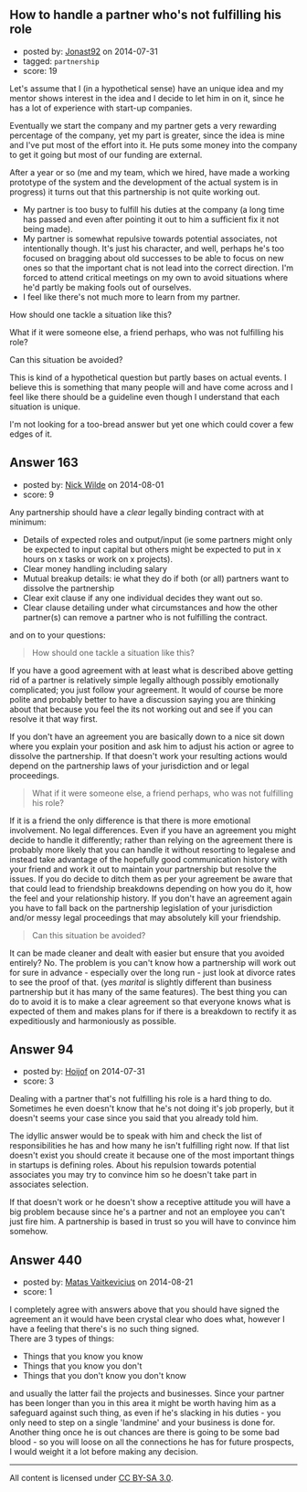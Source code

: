 ## How to handle a partner who's not fulfilling his role

- posted by: [Jonast92](https://stackexchange.com/users/1612328/jonast92) on 2014-07-31
- tagged: `partnership`
- score: 19

Let's assume that I (in a hypothetical sense) have an unique idea and my mentor shows interest in the idea and I decide to let him in on it, since he has a lot of experience with start-up companies.

Eventually we start the company and my partner gets a very rewarding percentage of the company, yet my part is greater, since the idea is mine and I've put most of the effort into it. He puts some money into the company to get it going but most of our funding are external.

After a year or so (me and my team, which we hired, have made a working prototype of the system and the development of the actual system is in progress) it turns out that this partnership is not quite working out.

* My partner is too busy to fulfill his duties at the company (a long time has passed and even after pointing it out to him a sufficient fix it not being made).
* My partner is somewhat repulsive towards potential associates, not intentionally though. It's just his character, and well, perhaps he's too focused on bragging about old successes to be able to focus on new ones so that the important chat is not lead into the correct direction. I'm forced to attend critical meetings on my own to avoid situations where he'd partly be making fools out of ourselves.
* I feel like there's not much more to learn from my partner.

How should one tackle a situation like this?

What if it were someone else, a friend perhaps, who was not fulfilling his role? 

Can this situation be avoided?

This is kind of a hypothetical question but partly bases on actual events. I believe this is something that many people will and have come across and I feel like there should be a guideline even though I understand that each situation is unique.

I'm not looking for a too-bread answer but yet one which could cover a few edges of it.


## Answer 163

- posted by: [Nick Wilde](https://stackexchange.com/users/454046/nick-wilde) on 2014-08-01
- score: 9

Any partnership should have a *clear* legally binding contract with at minimum:

- Details of expected roles and output/input (ie some partners might only be expected to input capital but others might be expected to put in x hours on x tasks or work on x projects).
- Clear money handling including salary
- Mutual breakup details: ie what they do if both (or all) partners want to dissolve the partnership
- Clear exit clause if any one individual decides they want out so.
- Clear clause detailing under what circumstances and how the other partner(s) can remove a partner who is not fulfilling the contract.

and on to your questions:

> How should one tackle a situation like this?

If you have a good agreement with at least what is described above getting rid of a partner is relatively simple legally although possibly emotionally complicated; you just follow your agreement. It would of course be more polite and probably better to have a discussion saying you are thinking about that because you feel the its not working out and see if you can resolve it that way first. 

If you don't have an agreement you are basically down to a nice sit down where you explain your position and ask him to adjust his action or agree to dissolve the partnership. If that doesn't work your resulting actions would depend on the partnership laws of your jurisdiction and or legal proceedings.
> What if it were someone else, a friend perhaps, who was not fulfilling his role?

If it is a friend the only difference is that there is more emotional involvement. No legal differences. Even if you have an agreement you might decide to handle it differently; rather than relying on the agreement there is probably more likely that you can handle it without resorting to legalese and instead take advantage of the hopefully good communication history with your friend and work it out to maintain your partnership but resolve the issues. If you do decide to ditch them as per your agreement be aware that that could lead to friendship breakdowns depending on how you do it, how the feel and your relationship history. If you don't have an agreement again you have to fall back on the partnership legislation of your jurisdiction and/or messy legal proceedings that may absolutely kill your friendship.

>Can this situation be avoided?

It can be made cleaner and dealt with easier but ensure that you avoided entirely? No. The problem is you can't know how a partnership will work out for sure in advance - especially over the long run - just look at divorce rates to see the proof of that. (yes *marital* is slightly different than business partnership but it has many of the same features). The best thing you can do to avoid it is to make a clear agreement so that everyone knows what is expected of them and makes plans for if there is a breakdown to rectify it as expeditiously and harmoniously as possible.


## Answer 94

- posted by: [Hoijof](https://stackexchange.com/users/1591324/hoijof) on 2014-07-31
- score: 3

Dealing with a partner that's not fulfilling his role is a hard thing to do. Sometimes he even doesn't know that he's not doing it's job properly, but it doesn't seems your case since you said that you already told him.

The idyllic answer would be to speak with him and check the list of responsibilities he has and how many he isn't fulfilling right now. If that list doesn't exist you should create it because one of the most important things in startups is defining roles.
About his repulsion towards potential associates you may try to convince him so he doesn't take part in associates selection.

If that doesn't work or he doesn't show a receptive attitude you will have a big problem because since he's a partner and not an employee you can't just fire him. A partnership is based in trust so you will have to convince him somehow.


## Answer 440

- posted by: [Matas Vaitkevicius](https://stackexchange.com/users/1636408/matas-vaitkevicius) on 2014-08-21
- score: 1

I completely agree with answers above that you should have signed the agreement an it would have been crystal clear who does what, however I have a feeling that there's is no such thing signed.   
There are 3 types of things: 

 - Things that you know you know
 - Things that you know you don't
 - Things that you don't know you don't know

and usually the latter fail the projects and businesses. Since your partner has been longer than you in this area it might be worth having him as a safeguard against such thing, as even if he's slacking in his duties - you only need to step on a single 'landmine' and your business is done for. Another thing once he is out chances are there is going to be some bad blood - so you will loose on all the connections he has for future prospects, I would weight it a lot before making any decision.



---

All content is licensed under [CC BY-SA 3.0](https://creativecommons.org/licenses/by-sa/3.0/).
